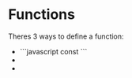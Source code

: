 # Functions

Theres 3 ways to define a function:
<ul>
    <li>
    ```javascript
    const
     ```
     </li>
    <li></li>
    <li></li>
</ul>